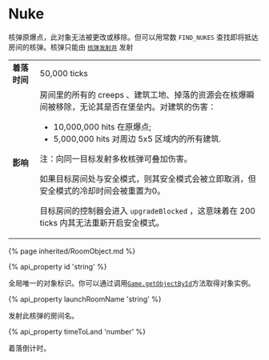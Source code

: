 # Nuke

核弹原爆点，此对象无法被更改或移除。但可以用常数 `FIND_NUKES` 查找即将抵达房间的核弹。核弹只能由 <a href="#StructureNuker"><code>核弹发射井</code></a> 发射

<table class="table gameplay-info">
    <tbody>
    <tr>
        <td><strong>着落时间</strong></td>
        <td>50,000 ticks</td>
    </tr>
    <tr>
        <td><strong>影响</strong></td>
        <td>房间里的所有的 creeps 、建筑工地、掉落的资源会在核爆瞬间被移除，无论其是否在堡垒内。对建筑的伤害：
            <ul>
                <li>10,000,000 hits 在原爆点;</li>
                <li>5,000,000 hits 对周边 5x5 区域内的所有建筑.</li>
            </ul>
            <p>注：向同一目标发射多枚核弹可叠加伤害。</p>
            <p>如果目标房间处与安全模式，则其安全模式会被立即取消，但安全模式的冷却时间会被重置为0。</p>
            <p>目标房间的控制器会进入 <code>upgradeBlocked</code> ，这意味着在 200 ticks 内其无法重新开启安全模式。</p>
        </td>
    </tr>
    </tbody>
</table>

{% page inherited/RoomObject.md %}

{% api_property id 'string' %}



全局唯一的对象标识。你可以通过调用<a href="#Game.getObjectById"><code>Game.getObjectById</code></a>方法取得对象实例。



{% api_property launchRoomName 'string' %}



发射此核弹的房间名。



{% api_property timeToLand 'number' %}



着落倒计时。

